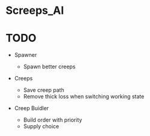 # Screeps_AI

# TODO
  * Spawner
    - Spawn better creeps
  
  * Creeps
    - Save creep path
	- Remove thick loss when switching working state
  
  * Creep Buidler
    - Build order with priority
    - Supply choice
